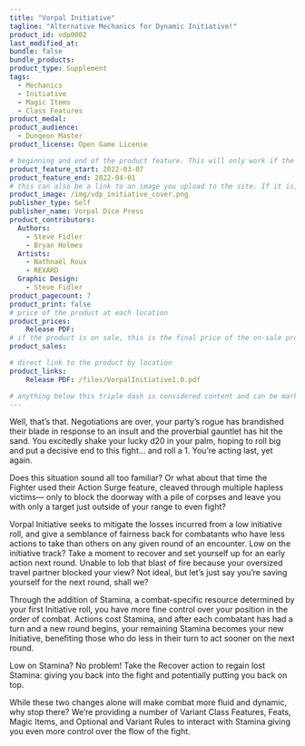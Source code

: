 ```yaml
---
title: "Vorpal Initiative"
tagline: "Alternative Mechanics for Dynamic Initiative!"
product_id: vdp0002
last_modified_at:
bundle: false
bundle_products:
product_type: Supplement
tags:
  - Mechanics
  - Initiative
  - Magic Items
  - Class Features
product_medal: 
product_audience:
  - Dungeon Master
product_license: Open Game License

# beginning and end of the product feature. This will only work if the site is updated within several weeks of when the feature is supposed to happen. Making a new post counts as updating.
product_feature_start: 2022-03-07
product_feature_end: 2022-04-01
# this can also be a link to an image you upload to the site. If it is, it must start with a "/" or be a full link
product_image: /img/vdp_initiative_cover.png
publisher_type: Self
publisher_name: Vorpal Dice Press
product_contributors:
  Authors:
    - Steve Fidler
    - Bryan Holmes
  Artists:
    - Nathnaël Roux
    - REXARD
  Graphic Design:
    - Steve Fidler
product_pagecount: 7
product_print: false
# price of the product at each location
product_prices:
    Release PDF: 
# if the product is on sale, this is the final price of the on-sale product for each location that it is on sale. The sales % will be calculated and displayed based on the difference between product_prices and product_sales
product_sales:

# direct link to the product by location
product_links:
    Release PDF: /files/VorpalInitiative1.0.pdf

# anything below this triple dash is considered content and can be markup or html. It should be fully HTML compatible as long as your tags are formatted correctly.
---
```


Well, that’s that. Negotiations are over, your party’s rogue has brandished their blade in response to an insult and the proverbial gauntlet has hit the sand. You excitedly shake your lucky d20 in your palm, hoping to roll big and put a decisive end to this fight… and roll a 1. You’re acting last, yet again.

Does this situation sound all too familiar? Or what about that time the Fighter used their Action Surge feature, cleaved through multiple hapless victims— only to block the doorway with a pile of corpses and leave you with only a target just outside of your range to even fight?

Vorpal Initiative seeks to mitigate the losses incurred from a low initiative roll, and give a semblance of fairness back for combatants who have less actions to take than others on any given round of an encounter. Low on the initiative track? Take a moment to recover and set yourself up for an early action next round. Unable to lob that blast of fire because your oversized travel partner blocked your view? Not ideal, but let’s just say you’re saving yourself for the next round, shall we?

Through the addition of Stamina, a combat-specific resource determined by your first Initiative roll, you have more fine control over your position in the order of combat. Actions cost Stamina, and after each combatant has had a turn and a new round begins, your remaining Stamina becomes your new Initiative, benefiting those who do less in their turn to act sooner on the next round.

Low on Stamina? No problem! Take the Recover action to regain lost Stamina: giving you back into the fight and potentially putting you back on top.

While these two changes alone will make combat more fluid and dynamic, why stop there? We’re providing a number of Variant Class Features, Feats, Magic Items, and Optional and Variant Rules to interact with Stamina giving you even more control over the flow of the fight.